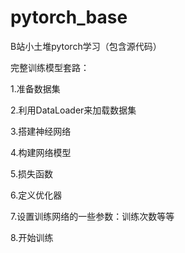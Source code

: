 # pytorch_base
B站小土堆pytorch学习（包含源代码）

完整训练模型套路：

1.准备数据集

2.利用DataLoader来加载数据集

3.搭建神经网络

4.构建网络模型

5.损失函数

6.定义优化器

7.设置训练网络的一些参数：训练次数等等

8.开始训练
